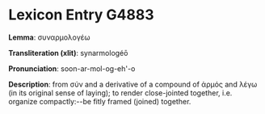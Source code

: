 # Lexicon Entry G4883

**Lemma**: συναρμολογέω

**Transliteration (xlit)**: synarmologéō

**Pronunciation**: soon-ar-mol-og-eh'-o

**Description**:
from σύν and a derivative of a compound of ἁρμός and λέγω (in its original sense of laying); to render close-jointed together, i.e. organize compactly:--be fitly framed (joined) together.
